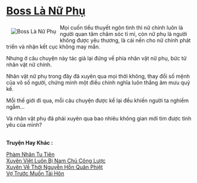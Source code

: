 <a href="https://utruyen.com/boss-la-nu-phu/16860/" title="Boss Là Nữ Phụ"><h1>Boss Là Nữ Phụ</h1></a><div style="display:table"><img align="right" style="float: left; padding: 10px;" src="https://utruyen.com/images/story/200x260/boss-la-nu-phu.jpg" alt="Boss Là Nữ Phụ">Mọi cuốn tiểu thuyết ngôn tình thì nữ chính luôn là người quan tâm chăm sóc tỉ mỉ, còn nữ phụ là người không được yêu thương, là cái nền cho nữ chính phát triển và nhận kết cục không may mắn.<p></p>Nhưng ở câu chuyện này tác giả lại đứng về phía nhân vật nữ phụ, bức tử nhân vật nữ chính.<p></p>Nhân vật nữ phụ trong đây đã xuyên qua mọi thời không, thay đổi số mệnh của vô số người, chứng minh một điều chính nghĩa luôn thắng âm mưu quỷ kế.<p></p>Mỗi thế giới đi qua, mỗi câu chuyện được kể lại đều khiến người ta nghiềm ngẫm...<p></p>Và nhân vật phụ đã phải xuyên qua bao nhiêu không gian mới tìm được tình yêu của mình?</div><p><br><b>Truyện Hay Khác :</b></p><a href="https://utruyen.com/pham-nhan-tu-tien/5089/" alt="Phàm Nhân Tu Tiên">Phàm Nhân Tu Tiên</a><br/><a href="https://dammyh.wordpress.com/2019/11/07/xuyen-viet-luon-bi-nam-chu-cong-luoc/" alt="Xuyên Việt Luôn Bị Nam Chủ Công Lược">Xuyên Việt Luôn Bị Nam Chủ Công Lược</a><br/><a href="https://github.com/quanluxury/truyenhot/tree/master/truyenhay/18510/" alt="Xuyên Về Thời Nguyễn Hỗn Quân Phiệt">Xuyên Về Thời Nguyễn Hỗn Quân Phiệt</a><br/><a href="https://truyenngontinhay.wordpress.com/2019/10/03/vo-truoc-muon-tai-hon/" alt="Vợ Trước Muốn Tái Hôn">Vợ Trước Muốn Tái Hôn</a><br/>